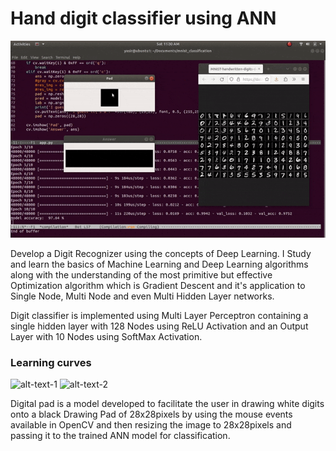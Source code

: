 # Hand digit classifier using ANN
<img src="./files/mnist.gif">
<p>Develop a Digit Recognizer using the concepts of Deep Learning. I Study and learn the basics of Machine Learning and Deep Learning algorithms along with the understanding of the most primitive but effective Optimization algorithm which is Gradient Descent and it's application to Single Node, Multi Node and even Multi Hidden Layer networks. </p>

<p>Digit classifier is implemented using Multi Layer Perceptron containing a single hidden layer with 128 Nodes using ReLU Activation and an Output Layer with 10 Nodes using SoftMax Activation.</p>

 ### Learning curves
 ![alt-text-1](loss1.png "title-1") ![alt-text-2](acc.png "title-2")

 <p>Digital pad is a model developed to facilitate the user in drawing white digits onto a black Drawing Pad of 28x28pixels by using the mouse events available in OpenCV and then resizing the image to 28x28pixels and passing it to the trained ANN model for classification.</p>

